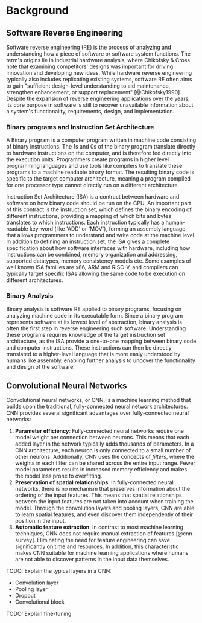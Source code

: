 # Background

## Software Reverse Engineering

Software reverse engineering (RE) is the process of analyzing and understanding how a piece of software or software system functions. The term's origins lie in industrial hardware analysis, where Chikofsky & Cross note that examining competitors' designs was important for driving innovation and developing new ideas. While hardware reverse engineering typically also includes replicating existing systems, software RE often aims to gain "sufficient design-level understanding to aid maintenance, strengthen enhancement, or support replacement" [@Chikofsky1990]. Despite the expansion of reverse engineering applications over the years, its core purpose in software is still to recover unavailable information about a system's functionality, requirements, design, and implementation.

### Binary programs and Instruction Set Architecture

A Binary program is a computer program written in machine code consisting of binary instructions. The 1s and 0s of the binary program translate directly to hardware instructions on the computer, and is therefore fed directly into the execution units. Programmers create programs in higher level programming languages and use tools like compilers to translate these programs to a machine readable binary format. The resulting binary code is specific to the target computer architecture, meaning a program compiled for one processor type cannot directly run on a different architecture.

Instruction Set Architecture (ISA) is a contract between hardware and software on how binary code should be run on the CPU. An important part of this contract is the instruction set, which defines the binary encoding of different instructions, providing a mapping of which bits and bytes translates to which instructions. Each instruction typically has a human-readable key-word (like 'ADD' or 'MOV'), forming an assembly language that allows programmers to understand and write code at the machine level. In addition to defining an instruction set, the ISA gives a complete specification about how software interfaces with hardware, including how instructions can be combined, memory organization and addressing, supported datatypes, memory consistency models etc. Some examples of well known ISA families are x86, ARM and RISC-V, and compilers can typically target specific ISAs allowing the same code to be execution on different architectures.

### Binary Analysis

Binary analysis is software RE applied to binary programs, focusing on analyzing machine code in its executable form. Since a binary program represents software at its lowest level of abstraction, binary analysis is often the first step in reverse engineering such software. Understanding these programs requires knowledge of the target instruction set architecture, as the ISA provide a one-to-one mapping between binary code and computer instructions. These instructions can then be directly translated to a higher-level language that is more easly understood by humans like assembly, enabling further analysis to uncover the functionality and design of the software.

## Convolutional Neural Networks

Convolutional neural networks, or CNN, is a machine learning method that builds upon the traditional, fully-connected neural network architectures. CNN provides several significant advantages over fully-connected neural networks:

1. **Parameter efficiency**: Fully-connected neural networks require one model weight per connection between neurons. This means that each added layer in the network typically adds thousands of parameters. In a CNN architecture, each neuron is only connected to a small number of other neurons. Additionally, CNN uses the concepts of _filters_, where the weights in each filter can be shared across the entire input range. Fewer model parameters results in increased memory efficiency and makes the model less prone to overfitting.
2. **Preservation of spatial relationships**: In fully-connected neural networks, there is no mechanism that preserves information about the ordering of the input features. This means that spatial relationships between the input features are not taken into account when training the model. Through the convolution layers and pooling layers, CNN are able to learn spatial features, and even discover them independently of their position in the input.
3. **Automatic feature extraction**: In contrast to most machine learning techniques, CNN does not require manual extraction of features [@cnn-survey]. Eliminating the need for feature engineering can save significantly on time and resources. In addition, this characteristic makes CNN suitable for machine learning applications where humans are not able to discover patterns in the input data themselves.

TODO: Explain the typical layers in a CNN:

- Convolution layer
- Pooling layer
- Dropout
- Convolutional block

TODO: Explain fine-tuning
